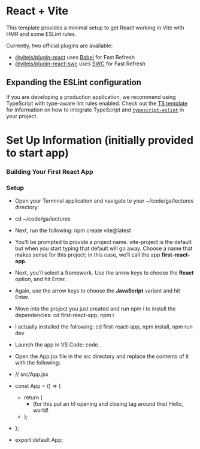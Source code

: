 # React + Vite

This template provides a minimal setup to get React working in Vite with HMR and some ESLint rules.

Currently, two official plugins are available:

- [@vitejs/plugin-react](https://github.com/vitejs/vite-plugin-react/blob/main/packages/plugin-react) uses [Babel](https://babeljs.io/) for Fast Refresh
- [@vitejs/plugin-react-swc](https://github.com/vitejs/vite-plugin-react/blob/main/packages/plugin-react-swc) uses [SWC](https://swc.rs/) for Fast Refresh

## Expanding the ESLint configuration

If you are developing a production application, we recommend using TypeScript with type-aware lint rules enabled. Check out the [TS template](https://github.com/vitejs/vite/tree/main/packages/create-vite/template-react-ts) for information on how to integrate TypeScript and [`typescript-eslint`](https://typescript-eslint.io) in your project.


# Set Up Information (initially provided to start app)
### Building Your First React App

### Setup
- Open your Terminal application and navigate to your ~/code/ga/lectures directory:
- cd ~/code/ga/lectures
- Next, run the following: npm create vite@latest

- You’ll be prompted to provide a project name. vite-project is the default but when you start typing that default will go away. Choose a name that makes sense for this project; in this case, we’ll call the app **first-react-app**.

- Next, you’ll select a framework. Use the arrow keys to choose the **React** option, and hit Enter.

- Again, use the arrow keys to choose the **JavaScript** variant and hit Enter.

- Move into the project you just created and run npm i to install the dependencies:
cd first-react-app, npm i
- I actually installed the following:   cd first-react-app, npm install, npm run dev

- Launch the app in VS Code: code .

- Open the App.jsx file in the src directory and replace the contents of it with the following:

- // src/App.jsx

- const App = () => {
  - return (
    - (for this put an h1 opening and closing tag around this) Hello, world!
  - );
- };

- export default App;

